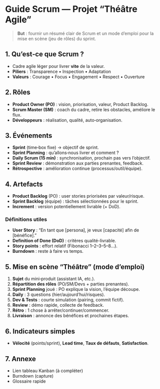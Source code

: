 # Guide Scrum — Projet “Théâtre Agile”

> **But** : fournir un résumé clair de Scrum et un mode d’emploi pour la mise en scène (jeu de rôles) du sprint.

## 1. Qu’est‑ce que Scrum ?
- Cadre agile léger pour livrer **vite** de la valeur.
- **Piliers** : Transparence • Inspection • Adaptation
- **Valeurs** : Courage • Focus • Engagement • Respect • Ouverture

## 2. Rôles
- **Product Owner (PO)** : vision, priorisation, valeur, Product Backlog.
- **Scrum Master (SM)** : coach du cadre, retire les obstacles, améliore le flux.
- **Développeurs** : réalisation, qualité, auto‑organisation.

## 3. Événements
- **Sprint** (time‑box fixe) → objectif de sprint.
- **Sprint Planning** : qu’allons‑nous livrer et comment ?
- **Daily Scrum (15 min)** : synchronisation, prochain pas vers l’objectif.
- **Sprint Review** : démonstration aux parties prenantes, feedback.
- **Rétrospective** : amélioration continue (processus/outil/équipe).

## 4. Artefacts
- **Product Backlog** (PO) : user stories priorisées par valeur/risque.
- **Sprint Backlog** (équipe) : tâches sélectionnées pour le sprint.
- **Increment** : version potentiellement livrable (+ DoD).

### Définitions utiles
- **User Story** : “En tant que [persona], je veux [capacité] afin de [bénéfice].”
- **Definition of Done (DoD)** : critères qualité-livrable.
- **Story points** : effort relatif (Fibonacci 1–2–3–5–8…).
- **Burndown** : reste à faire vs temps.

## 5. Mise en scène “Théâtre” (mode d’emploi)
1. **Sujet** du mini‑produit (assistant IA, etc.).
2. **Répartition des rôles** (PO/SM/Devs + parties prenantes).
3. **Sprint Planning** joué : PO explique la vision, l’équipe découpe.
4. **Daily** : 3 questions (hier/aujourd’hui/risques).
5. **Dev & Tests** : courte simulation (pairing, commit fictif).
6. **Review** : démo rapide, collecte de feedback.
7. **Rétro** : 1 chose à arrêter/continuer/commencer.
8. **Livraison** : annonce des bénéfices et prochaines étapes.

## 6. Indicateurs simples
- **Vélocité** (points/sprint), **Lead time**, **Taux de défauts**, **Satisfaction**.

## 7. Annexe
- Lien tableau Kanban (à compléter)
- Burndown (capture)
- Glossaire rapide
